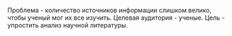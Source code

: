 Проблема - количество источников информации слишком велико, чтобы ученый мог их все изучить.
Целевая аудитория - ученые.
Цель - упростить анализ научной литературы.